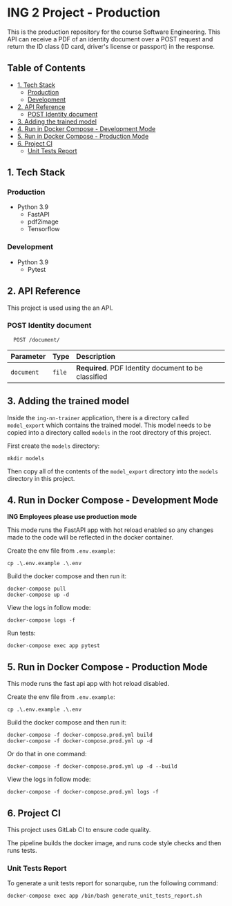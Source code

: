 # ING 2 Project - Production

This is the production repository for the course Software Engineering. This API can receive a PDF of an identity document over a POST request and return the ID class (ID card, driver's license or passport) in the response.

## Table of Contents

- [1. Tech Stack](#1-tech-stack)
  - [Production](#production)
  - [Development](#development)
- [2. API Reference](#2-api-reference)
  - [POST Identity document](#post-identity-document)
- [3. Adding the trained model](#3-adding-the-trained-model)
- [4. Run in Docker Compose - Development Mode](#4-run-in-docker-compose---development-mode)
- [5. Run in Docker Compose - Production Mode](#5-run-in-docker-compose---production-mode)
- [6. Project CI](#6-project-ci)
  - [Unit Tests Report](#unit-tests-report)

## 1. Tech Stack

### Production

- Python 3.9
  - FastAPI
  - pdf2image
  - Tensorflow

### Development

- Python 3.9
  - Pytest

## 2. API Reference

This project is used using the an API.

### POST Identity document

```http
  POST /document/
```

| Parameter  | Type   | Description                              |
| :--------- | :----- | :--------------------------------------- |
| `document` | `file` | **Required**. PDF Identity document to be classified |

## 3. Adding the trained model

Inside the `ing-nn-trainer` application, there is a directory called `model_export` which contains the trained model. This model needs to be copied into a directory called `models` in the root directory of this project.

First create the `models` directory:

```terminal
mkdir models
```

Then copy all of the contents of the `model_export` directory into the `models` directory in this project.

## 4. Run in Docker Compose - Development Mode

**ING Employees please use production mode**

This mode runs the FastAPI app with hot reload enabled so any changes made to the code will be reflected in the docker container.

Create the env file from `.env.example`:

```terminal
cp .\.env.example .\.env
```

Build the docker compose and then run it:

```terminal
docker-compose pull
docker-compose up -d
```

View the logs in follow mode:

```terminal
docker-compose logs -f
```

Run tests:

```terminal
docker-compose exec app pytest
```

## 5. Run in Docker Compose - Production Mode

This mode runs the fast api app with hot reload disabled.

Create the env file from `.env.example`:

```terminal
cp .\.env.example .\.env
```

Build the docker compose and then run it:

```terminal
docker-compose -f docker-compose.prod.yml build
docker-compose -f docker-compose.prod.yml up -d
```

Or do that in one command:

```terminal
docker-compose -f docker-compose.prod.yml up -d --build
```

View the logs in follow mode:

```terminal
docker-compose -f docker-compose.prod.yml logs -f
```

## 6. Project CI

This project uses GitLab CI to ensure code quality.

The pipeline builds the docker image, and runs code style checks and then runs tests.

### Unit Tests Report

To generate a unit tests report for sonarqube, run the following command:

```terminal
docker-compose exec app /bin/bash generate_unit_tests_report.sh
```
